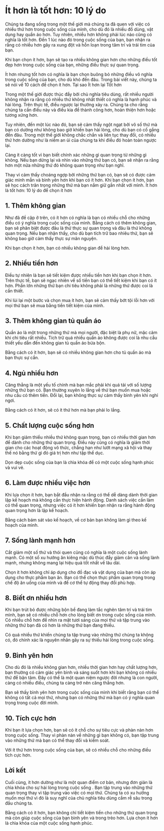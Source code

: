 # Ít hơn là tốt hơn: 10 lý do

Chúng ta đang sống trong một thế giới mà chúng ta đã quen với việc có nhiều thứ hơn trong cuộc sống của mình, cho dù đó là nhiều đồ dùng, vật dụng hay quần áo hơn. Tuy nhiên, nhiều hơn không phải lúc nào cũng có nghĩa là tốt hơn. Đến 1 lúc nào đó trong cuộc sống của bạn, bạn nhận ra rằng có nhiều hơn gây ra xung đột và hỗn loạn trong tâm trí và trái tim của bạn.

Khi bạn chọn ít hơn, bạn sẽ tạo ra nhiều không gian hơn cho những điều tốt đẹp hơn trong cuộc sống của bạn, những điều thực sự quan trọng.

Ít hơn nhưng tốt hơn có nghĩa là bạn chọn buông bỏ những điều vô nghĩa trong cuộc sống của bạn, cho dù khó đến đâu. Trong bài viết này, chúng ta sẽ nói về 10 cách để chọn ít hơn.
Tại sao Ít hơn lại Tốt hơn

Trong một thế giới được thúc đẩy bởi chủ nghĩa tiêu dùng, rất nhiều người không nhận ra rằng có nhiều thứ không nhất thiết có nghĩa là hạnh phúc và hài lòng. Trên thực tế, điều ngược lại thường xảy ra. Chúng ta cho rằng chúng ta cần điều này và điều kia để thành công hơn, hoàn thiện hơn hoặc tương xứng hơn.

Tuy nhiên, đến một lúc nào đó, bạn sẽ cảm thấy ngột ngạt bởi vô số thứ mà bạn có dường như không bao giờ khiến bạn hài lòng, cho dù bạn có cố gắng đến đâu. Trong một thế giới không chắc chắn và liên tục thay đổi, có nhiều thứ hơn dường như là niềm an ủi của chúng ta khi điều đó hoàn toàn ngược lại.

Càng ít càng tốt vì bạn biết chính xác những gì quan trọng từ những gì không. Nếu bạn dừng lại và nhìn vào những thứ bạn có, bạn sẽ nhận ra rằng hơn một nửa những thứ đó không quan trọng như bạn nghĩ.

Thay vì cảm thấy choáng ngợp bởi những thứ bạn có, bạn sẽ có được cảm giác minh mẫn và bình yên hơn khi bạn có ít hơn. Khi bạn chọn ít hơn, bạn sẽ học cách trân trọng những thứ mà bạn nắm giữ gần nhất với mình.
Ít hơn là tốt hơn: 10 lý do để chọn ít hơn

## 1. Thêm không gian

Như đã đề cập ở trên, có ít hơn có nghĩa là bạn có nhiều chỗ cho những điều có ý nghĩa trong cuộc sống của mình. Bằng cách có thêm không gian, bạn sẽ phân biệt được đâu là thứ thực sự quan trọng và đâu là thứ không quan trọng. Nếu bạn nhận thấy, cho dù bạn tích trữ bao nhiêu thứ, bạn sẽ không bao giờ cảm thấy thực sự mãn nguyện.

Khi bạn chọn ít hơn, bạn có nhiều không gian để hài lòng hơn.

## 2. Nhiều tiền hơn

Điều tự nhiên là bạn sẽ tiết kiệm được nhiều tiền hơn khi bạn chọn ít hơn. Trên thực tế, bạn sẽ ngạc nhiên về số tiền bạn có thể tiết kiệm khi bạn có ít hơn. Phần lớn những thứ bạn chi tiêu không phải là những thứ được coi là cần thiết.

Khi lùi lại một bước và chọn mua ít hơn, bạn sẽ cảm thấy bớt tội lỗi hơn với mọi thứ bạn sẽ mua bằng tiền tiết kiệm của mình.
## 3. Thêm không gian tủ quần áo

Quần áo là một trong những thứ mà mọi người, đặc biệt là phụ nữ, mặc cảm khi chi tiêu rất nhiều. Tích trữ quá nhiều quần áo không được coi là nhu cầu thiết yếu dẫn đến không gian tủ quần áo bừa bộn.

Bằng cách có ít hơn, bạn sẽ có nhiều không gian hơn cho tủ quần áo mà bạn thực sự cần.

## 4. Ngủ nhiều hơn

Căng thẳng là một yếu tố chính mà bạn mắc phải khi quá tải với số lượng những thứ bạn có. Bạn thường xuyên lo lắng về thứ bạn muốn mua hoặc nhu cầu có thêm tiền. Đổi lại, bạn không thực sự cảm thấy bình yên khi nghỉ ngơi.

Bằng cách có ít hơn, sẽ có ít thứ hơn mà bạn phải lo lắng.

## 5. Chất lượng cuộc sống hơn

Khi bạn giảm thiểu nhiều thứ không quan trọng, bạn có nhiều thời gian hơn để dành cho những thứ quan trọng. Điều này cũng có nghĩa là giảm thời gian cho các hoạt động vô thức, chẳng hạn như lướt mạng xã hội và thay thế nó bằng thứ gì đó giá trị hơn như tập thể dục.

Dọn dẹp cuộc sống của bạn là chìa khóa để có một cuộc sống hạnh phúc và vui vẻ.
## 6. Làm được nhiều việc hơn

Khi lựa chọn ít hơn, bạn bắt đầu nhận ra rằng có thể dễ dàng dành thời gian lập kế hoạch mà không cần thực hiện hành động. Danh sách việc cần làm có thể quan trọng, nhưng việc có ít hơn khiến bạn nhận ra rằng hành động quan trọng hơn là lập kế hoạch.

Bằng cách bám sát vào kế hoạch, về cơ bản bạn không làm gì theo kế hoạch của mình.
## 7. Sống lành mạnh hơn

Cắt giảm một số thứ và thói quen cũng có nghĩa là một cuộc sống lành mạnh. Có một số xu hướng ăn kiêng mặc dù thúc đẩy giảm cân và sống lành mạnh, nhưng không mang lại hiệu quả tốt nhất về lâu dài.

Chọn ít hơn không chỉ áp dụng cho đồ đạc và vật dụng của bạn mà còn áp dụng cho thực phẩm bạn ăn. Bạn có thể chọn thực phẩm quan trọng trong chế độ ăn uống của mình và để cơ thể tự động thay đổi phù hợp.
## 8. Biết ơn nhiều hơn

Khi bạn trút bỏ được những bộn bề đang làm tắc nghẽn tâm trí và trái tim mình, bạn sẽ có nhiều chỗ hơn cho lòng biết ơn trong cuộc sống của mình. Có nhiều chỗ hơn để nhìn ra mặt tươi sáng của mọi thứ và tập trung vào những thứ bạn đã có hơn là những thứ bạn đang thiếu.

Có quá nhiều thứ khiến chúng ta tập trung vào những thứ chúng ta không có, đó chính xác là nguyên nhân gây ra sự thiếu hài lòng trong cuộc sống.
## 9. Bình yên hơn

Cho dù đó là nhiều không gian hơn, nhiều thời gian hơn hay chất lượng hơn, bạn thường có cảm giác yên bình và sáng suốt hơn khi bạn không có nhiều thứ để bận tâm. Đây có thể là một quan niệm ngược đời nhưng là con người, càng có nhiều điều, chúng ta càng trở nên căng thẳng hơn.

Bạn sẽ thấy bình yên hơn trong cuộc sống của mình khi biết rằng bạn có thể không có tất cả mọi thứ, nhưng bạn có những thứ mà bạn có ý nghĩa quan trọng trong cuộc đời mình.
## 10. Tích cực hơn

Khi bạn ít lựa chọn hơn, bạn sẽ có ít chỗ cho sự tiêu cực và phàn nàn hơn trong cuộc sống. Thay vì phàn nàn về những gì bạn không có, bạn tập trung vào những thứ mà bạn có thể thay đổi và kiểm soát.

Với ít thứ hơn trong cuộc sống của bạn, sẽ có nhiều chỗ cho những điều tích cực hơn.
## Lời kết

Cuối cùng, ít hơn dường như là một quan điểm cơ bản, nhưng đơn giản là chìa khóa cho sự hài lòng trong cuộc sống . Bạn tập trung vào những thứ quan trọng thay vì tập trung vào việc có mọi thứ. Chúng ta có xu hướng muốn mọi thứ vì đó là suy nghĩ của chủ nghĩa tiêu dùng cắm rễ sâu trong đầu chúng ta.

Bằng cách có ít hơn, bạn không chỉ tiết kiệm tiền cho những thứ quan trọng mà còn giúp cuộc sống của bạn bình yên và trong trẻo hơn. Lựa chọn ít hơn là chìa khóa của một cuộc sống hạnh phúc.
